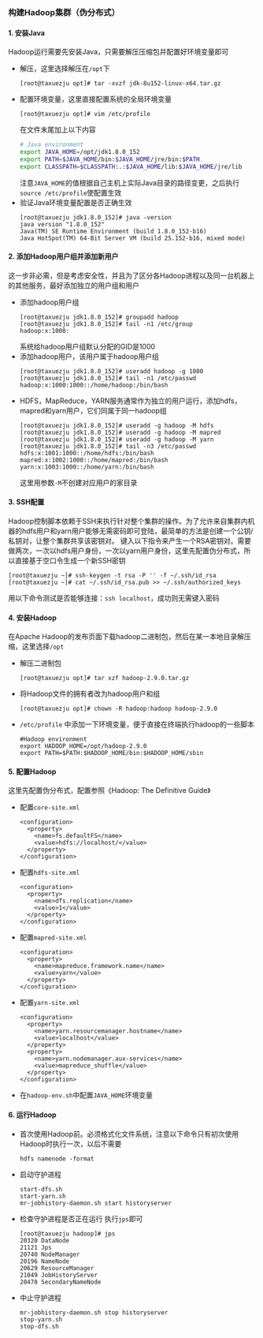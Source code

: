 ### 构建Hadoop集群（伪分布式）
#### 1. 安装Java
Hadoop运行需要先安装Java，只需要解压压缩包并配置好环境变量即可
- 解压，这里选择解压在`/opt`下
    ```
    [root@taxuezju opt]# tar -xvzf jdk-8u152-linux-x64.tar.gz
    ```
- 配置环境变量，这里直接配置系统的全局环境变量
    ```
    [root@taxuezju opt]# vim /etc/profile
    ```
    在文件末尾加上以下内容
    ``` bash
    # Java environment
    export JAVA_HOME=/opt/jdk1.8.0_152
    export PATH=$JAVA_HOME/bin:$JAVA_HOME/jre/bin:$PATH
    export CLASSPATH=$CLASSPATH:.:$JAVA_HOME/lib:$JAVA_HOME/jre/lib
    ```
    注意`JAVA_HOME`的值根据自己主机上实际Java目录的路径变更，之后执行`source /etc/profile`使配置生效
- 验证Java环境变量配置是否正确生效
    ```
    [root@taxuezju jdk1.8.0_152]# java -version
    java version "1.8.0_152"
    Java(TM) SE Runtime Environment (build 1.8.0_152-b16)
    Java HotSpot(TM) 64-Bit Server VM (build 25.152-b16, mixed mode)
    ```
#### 2. 添加Hadoop用户组并添加新用户
这一步非必需，但是考虑安全性，并且为了区分各Hadoop进程以及同一台机器上的其他服务，最好添加独立的用户组和用户
- 添加hadoop用户组
    ```
    [root@taxuezju jdk1.8.0_152]# groupadd hadoop
    [root@taxuezju jdk1.8.0_152]# tail -n1 /etc/group
    hadoop:x:1000:
    ```
    系统给hadoop用户组默认分配的GID是1000
- 添加hadoop用户，该用户属于hadoop用户组
    ```
    [root@taxuezju jdk1.8.0_152]# useradd hadoop -g 1000
    [root@taxuezju jdk1.8.0_152]# tail -n1 /etc/passwd
    hadoop:x:1000:1000::/home/hadoop:/bin/bash
    ```
- HDFS，MapReduce，YARN服务通常作为独立的用户运行，添加hdfs，mapred和yarn用户，它们同属于同一hadoop组
    ```
    [root@taxuezju jdk1.8.0_152]# useradd -g hadoop -M hdfs
    [root@taxuezju jdk1.8.0_152]# useradd -g hadoop -M mapred
    [root@taxuezju jdk1.8.0_152]# useradd -g hadoop -M yarn
    [root@taxuezju jdk1.8.0_152]# tail -n3 /etc/passwd
    hdfs:x:1001:1000::/home/hdfs:/bin/bash
    mapred:x:1002:1000::/home/mapred:/bin/bash
    yarn:x:1003:1000::/home/yarn:/bin/bash
    ```
    这里用参数`-M`不创建对应用户的家目录
#### 3. SSH配置
Hadoop控制脚本依赖于SSH来执行针对整个集群的操作。为了允许来自集群内机器的hdfs用户和yarn用户能够无需密码即可登陆，最简单的方法是创建一个公钥/私钥对，让整个集群共享该密钥对。
键入以下指令来产生一个RSA密钥对。需要做两次，一次以hdfs用户身份，一次以yarn用户身份，这里先配置伪分布式，所以直接基于空口令生成一个新SSH密钥
```
[root@taxuezju ~]# ssh-keygen -t rsa -P '' -f ~/.ssh/id_rsa
[root@taxuezju ~]# cat ~/.ssh/id_rsa.pub >> ~/.ssh/authorized_keys
```
用以下命令测试是否能够连接：`ssh localhost`，成功则无需键入密码
#### 4. 安装Hadoop
在Apache Hadoop的发布页面下载hadoop二进制包，然后在某一本地目录解压缩，这里选择`/opt`
- 解压二进制包
    ```
    [root@taxuezju opt]# tar xzf hadoop-2.9.0.tar.gz
    ```
- 将Hadoop文件的拥有者改为hadoop用户和组
    ```
    [root@taxuezju opt]# chown -R hadoop:hadoop hadoop-2.9.0
    ```
- `/etc/profile` 中添加一下环境变量，便于直接在终端执行hadoop的一些脚本
    ```
    #Hadoop environment
    export HADOOP_HOME=/opt/hadoop-2.9.0
    export PATH=$PATH:$HADOOP_HOME/bin:$HADOOP_HOME/sbin
    ```
#### 5. 配置Hadoop
这里先配置伪分布式，配置参照《Hadoop: The Definitive Guide》
- 配置`core-site.xml`
    ```
    <configuration>
      <property>
        <name>fs.defaultFS</name>
        <value>hdfs://localhost/</value>
      </property>
    </configuration>
    ```
- 配置`hdfs-site.xml`
    ```
    <configuration>
      <property>
        <name>dfs.replication</name>
        <value>1</value>
      </property>
    </configuration>
    ```
- 配置`mapred-site.xml`
    ```
    <configuration>
      <property>
        <name>mapreduce.framework.name</name>
        <value>yarn</value>
      </property>
    </configuration>
    ```
- 配置`yarn-site.xml`
    ```
    <configuration>
      <property>
        <name>yarn.resourcemanager.hostname</name>
        <value>localhost</value>
      </property>
      <property>
        <name>yarn.nodemanager.aux-services</name>
        <value>mapreduce_shuffle</value>
      </property>
    </configuration>
    ```
- 在`hadoop-env.sh`中配置`JAVA_HOME`环境变量
#### 6. 运行Hadoop
- 首次使用Hadoop前。必须格式化文件系统，注意以下命令只有初次使用Hadoop时执行一次，以后不需要
    ```
    hdfs namenode -format
    ```
- 启动守护进程
    ```
    start-dfs.sh
    start-yarn.sh
    mr-jobhistory-daemon.sh start historyserver
    ```
- 检查守护进程是否正在运行
    执行`jps`即可
    ```
    [root@taxuezju hadoop]# jps
    20320 DataNode
    21121 Jps
    20740 NodeManager
    20196 NameNode
    20629 ResourceManager
    21049 JobHistoryServer
    20478 SecondaryNameNode
    ```
- 中止守护进程
    ```
    mr-jobhistory-daemon.sh stop historyserver
    stop-yarn.sh
    stop-dfs.sh
    ```
